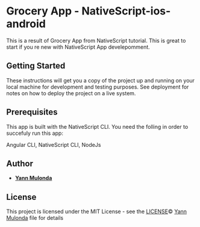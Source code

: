 # Grocery App - NativeScript-ios-android
This is a result of Grocery App from NativeScript tutorial. This is great to start if you re new with NativeScript App develepomment.

## Getting Started
These instructions will get you a copy of the project up and running on your local machine for development and testing purposes. 
See deployment for notes on how to deploy the project on a live system.

## Prerequisites
This app is built with the NativeScript CLI. You need the folling in order to succefuly run this app:

Angular CLI, NativeScript CLI, NodeJs

## Author

* **[Yann Mulonda](https://github.com/YannMjl)** 

## License

This project is licensed under the MIT License - see the [LICENSE](LICENSE)© [Yann Mulonda](https://github.com/YannMjl) file for details
